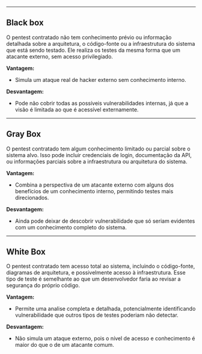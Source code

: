 
---

## Black box

O pentest contratado não tem conhecimento prévio ou informação detalhada sobre a arquitetura, o código-fonte ou a infraestrutura do sistema que está sendo testado. Ele realiza os testes da mesma forma que um atacante externo, sem acesso privilegiado. 

**Vantagem:**
* Simula um ataque real de hacker externo sem conhecimento interno.

**Desvantagem:**
* Pode não cobrir todas as possíveis vulnerabilidades internas, já que a visão é limitada ao que é acessível externamente. 

---

## Gray Box

O pentest contratado tem algum conhecimento limitado ou parcial sobre o sistema alvo. Isso pode incluir credenciais de login, documentação da API, ou informações parciais sobre a infraestrutura ou arquitetura do sistema.

**Vantagem:**
* Combina a perspectiva de um atacante externo com alguns dos benefícios de um conhecimento interno, permitindo testes mais direcionados.

**Desvantagem:**
* Ainda pode deixar de descobrir vulnerabilidade que só seriam evidentes com um conhecimento completo do sistema.

---

## White Box

O pentest contratado tem acesso total ao sistema, incluindo o código-fonte, diagramas de arquitetura, e possivelmente acesso à infraestrutura. Esse tipo de teste é semelhante ao que um desenvolvedor faria ao revisar a segurança do próprio código. 

**Vantagem:**
* Permite uma analise completa e detalhada, potencialmente identificando vulnerabilidade que outros tipos de testes poderiam não detectar.

**Desvantagem:**
* Não simula um ataque externo, pois o nível de acesso e conhecimento é maior do que o de um atacante comum.


